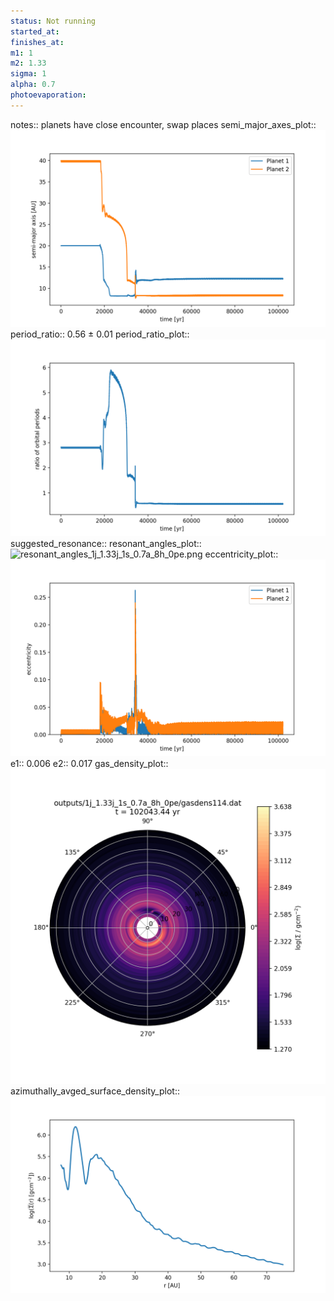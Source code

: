 ```yaml
---
status: Not running
started_at: 
finishes_at: 
m1: 1
m2: 1.33
sigma: 1
alpha: 0.7
photoevaporation: 
---
```


notes:: planets have close encounter, swap places
semi_major_axes_plot:: ![semi_major_axes_1j_1.33j_1s_0.7a_8h_0pe.png](plots/semi_major_axes/semi_major_axes_1j_1.33j_1s_0.7a_8h_0pe.png)
period_ratio:: 0.56 ± 0.01
period_ratio_plot:: ![period_ratio_1j_1.33j_1s_0.7a_8h_0pe.png](plots/period_ratio/period_ratio_1j_1.33j_1s_0.7a_8h_0pe.png)
suggested_resonance:: 
resonant_angles_plot:: ![resonant_angles_1j_1.33j_1s_0.7a_8h_0pe.png](plots/resonant_angles/resonant_angles_1j_1.33j_1s_0.7a_8h_0pe.png)
eccentricity_plot:: ![eccentricity_1j_1.33j_1s_0.7a_8h_0pe.png](plots/eccentricity/eccentricity_1j_1.33j_1s_0.7a_8h_0pe.png)
e1:: 0.006
e2:: 0.017
gas_density_plot:: ![gas_density_1j_1.33j_1s_0.7a_8h_0pe.png](plots/gas_density/gas_density_1j_1.33j_1s_0.7a_8h_0pe.png)
azimuthally_avged_surface_density_plot:: ![azimuthally_avged_surface_density_1j_1.33j_1s_0.7a_8h_0pe.png](plots/azimuthally_avged_surface_density/azimuthally_avged_surface_density_1j_1.33j_1s_0.7a_8h_0pe.png)
